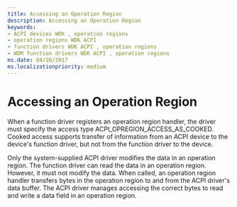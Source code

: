 ```yaml
---
title: Accessing an Operation Region
description: Accessing an Operation Region
keywords:
- ACPI devices WDK , operation regions
- operation regions WDK ACPI
- function drivers WDK ACPI , operation regions
- WDM function drivers WDK ACPI , operation regions
ms.date: 04/20/2017
ms.localizationpriority: medium
---
```


# Accessing an Operation Region





When a function driver registers an operation region handler, the driver must specify the access type ACPI\_OPREGION\_ACCESS\_AS\_COOKED. Cooked access supports transfer of information from an ACPI device to the device's function driver, but not from the function driver to the device.

Only the system-supplied ACPI driver modifies the data in an operation region. The function driver can read the data in an operation region. However, it must not modify the data. When called, an operation region handler transfers bytes in the operation region to and from the ACPI driver's data buffer. The ACPI driver manages accessing the correct bytes to read and write a data field in an operation region.

 

 





